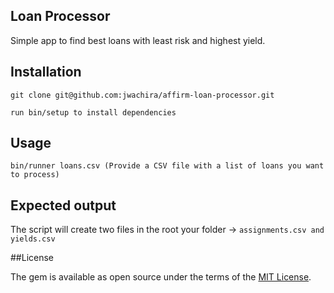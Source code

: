 ## Loan Processor

Simple app to find best loans with least risk and highest yield.

## Installation

```
git clone git@github.com:jwachira/affirm-loan-processor.git

run bin/setup to install dependencies

````

## Usage

```
bin/runner loans.csv (Provide a CSV file with a list of loans you want to process)

```


## Expected output
The script will create two files in the root your folder -> `assignments.csv and yields.csv`


##License

The gem is available as open source under the terms of the [MIT License](http://opensource.org/licenses/MIT).
